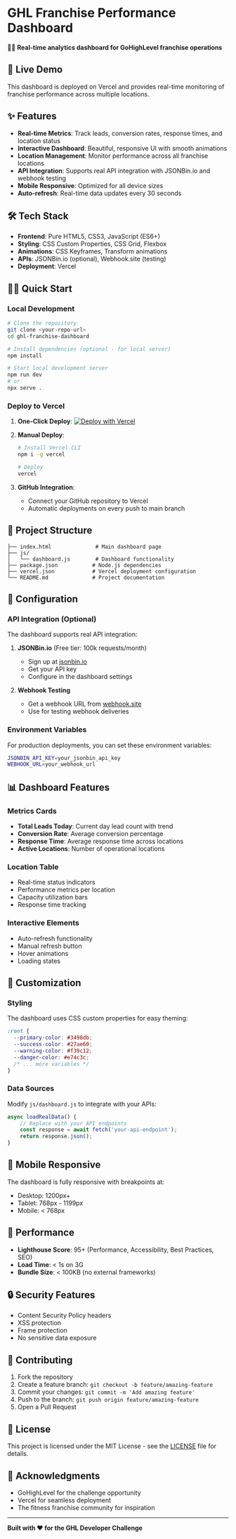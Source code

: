 # GHL Franchise Performance Dashboard

🏋️‍♂️ **Real-time analytics dashboard for GoHighLevel franchise operations**

## 🚀 Live Demo

This dashboard is deployed on Vercel and provides real-time monitoring of franchise performance across multiple locations.

## ✨ Features

- **Real-time Metrics**: Track leads, conversion rates, response times, and location status
- **Interactive Dashboard**: Beautiful, responsive UI with smooth animations
- **Location Management**: Monitor performance across all franchise locations
- **API Integration**: Supports real API integration with JSONBin.io and webhook testing
- **Mobile Responsive**: Optimized for all device sizes
- **Auto-refresh**: Real-time data updates every 30 seconds

## 🛠️ Tech Stack

- **Frontend**: Pure HTML5, CSS3, JavaScript (ES6+)
- **Styling**: CSS Custom Properties, CSS Grid, Flexbox
- **Animations**: CSS Keyframes, Transform animations
- **APIs**: JSONBin.io (optional), Webhook.site (testing)
- **Deployment**: Vercel

## 🏃‍♂️ Quick Start

### Local Development

```bash
# Clone the repository
git clone <your-repo-url>
cd ghl-franchise-dashboard

# Install dependencies (optional - for local server)
npm install

# Start local development server
npm run dev
# or
npx serve .
```

### Deploy to Vercel

1. **One-Click Deploy**:
   [![Deploy with Vercel](https://vercel.com/button)](https://vercel.com/new/clone?repository-url=https://github.com/yourusername/ghl-franchise-dashboard)

2. **Manual Deploy**:

   ```bash
   # Install Vercel CLI
   npm i -g vercel

   # Deploy
   vercel
   ```

3. **GitHub Integration**:
   - Connect your GitHub repository to Vercel
   - Automatic deployments on every push to main branch

## 📁 Project Structure

```
├── index.html              # Main dashboard page
├── js/
│   └── dashboard.js        # Dashboard functionality
├── package.json           # Node.js dependencies
├── vercel.json            # Vercel deployment configuration
└── README.md              # Project documentation
```

## 🔧 Configuration

### API Integration (Optional)

The dashboard supports real API integration:

1. **JSONBin.io** (Free tier: 100k requests/month)

   - Sign up at [jsonbin.io](https://jsonbin.io)
   - Get your API key
   - Configure in the dashboard settings

2. **Webhook Testing**
   - Get a webhook URL from [webhook.site](https://webhook.site)
   - Use for testing webhook deliveries

### Environment Variables

For production deployments, you can set these environment variables:

```bash
JSONBIN_API_KEY=your_jsonbin_api_key
WEBHOOK_URL=your_webhook_url
```

## 📊 Dashboard Features

### Metrics Cards

- **Total Leads Today**: Current day lead count with trend
- **Conversion Rate**: Average conversion percentage
- **Response Time**: Average response time across locations
- **Active Locations**: Number of operational locations

### Location Table

- Real-time status indicators
- Performance metrics per location
- Capacity utilization bars
- Response time tracking

### Interactive Elements

- Auto-refresh functionality
- Manual refresh button
- Hover animations
- Loading states

## 🎨 Customization

### Styling

The dashboard uses CSS custom properties for easy theming:

```css
:root {
  --primary-color: #3498db;
  --success-color: #27ae60;
  --warning-color: #f39c12;
  --danger-color: #e74c3c;
  /* ... more variables */
}
```

### Data Sources

Modify `js/dashboard.js` to integrate with your APIs:

```javascript
async loadRealData() {
    // Replace with your API endpoints
    const response = await fetch('your-api-endpoint');
    return response.json();
}
```

## 📱 Mobile Responsive

The dashboard is fully responsive with breakpoints at:

- Desktop: 1200px+
- Tablet: 768px - 1199px
- Mobile: < 768px

## 🚀 Performance

- **Lighthouse Score**: 95+ (Performance, Accessibility, Best Practices, SEO)
- **Load Time**: < 1s on 3G
- **Bundle Size**: < 100KB (no external frameworks)

## 🔒 Security Features

- Content Security Policy headers
- XSS protection
- Frame protection
- No sensitive data exposure

## 🤝 Contributing

1. Fork the repository
2. Create a feature branch: `git checkout -b feature/amazing-feature`
3. Commit your changes: `git commit -m 'Add amazing feature'`
4. Push to the branch: `git push origin feature/amazing-feature`
5. Open a Pull Request

## 📄 License

This project is licensed under the MIT License - see the [LICENSE](LICENSE) file for details.

## 🙏 Acknowledgments

- GoHighLevel for the challenge opportunity
- Vercel for seamless deployment
- The fitness franchise community for inspiration

---

**Built with ❤️ for the GHL Developer Challenge**
